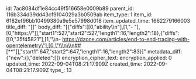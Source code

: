 id: 7ac8084df1e84cc49f516658e0009b89
parent_id: 116b334d39dd43cf9104029a3b0509ab
item_type: 1
item_id: 6182ef96bb10499380a9e5e57998d018
item_updated_time: 1662279166003
title_diff: "[]"
body_diff: "[{\"diffs\":[[0,\"ability\\\n\"],[1,\"- \"],[0,\"https://\"]],\"start1\":527,\"start2\":527,\"length1\":16,\"length2\":18},{\"diffs\":[[0,\"35f45821\"],[1,\"\\\n- https://dzone.com/articles/end-to-end-tracing-with-opentelemetry\"],[0,\"\\\n\\\n## [**\"]],\"start1\":647,\"start2\":647,\"length1\":16,\"length2\":83}]"
metadata_diff: {"new":{},"deleted":[]}
encryption_cipher_text: 
encryption_applied: 0
updated_time: 2022-09-04T08:21:17.909Z
created_time: 2022-09-04T08:21:17.909Z
type_: 13